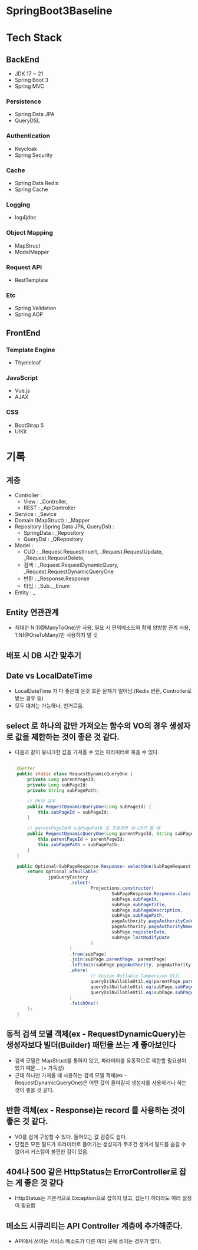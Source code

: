 # SpringBoot3Baseline

# Tech Stack
## BackEnd
- JDK 17 ~ 21
- Spring Boot 3
- Spring MVC

### Persistence
- Spring Data JPA
- QueryDSL

### Authentication
- Keycloak
- Spring Security

### Cache
- Spring Data Redis
- Spring Cache

### Logging
- log4jdbc

### Object Mapping
- MapStruct
- ModelMapper

### Request API
- RestTemplate

### Etc
- Spring Validation
- Spring AOP


## FrontEnd

### Template Engine
- Thymeleaf

### JavaScript
- Vue.js
- AJAX

### CSS
- BootStrap 5
- UIKit


# 기록
## 계층
- Controller :
    - View : _Controller,
    - REST : _ApiController
- Service : _Sevice
- Domain (MapStruct) : _Mapper
- Repository (Spring Data JPA, QueryDsl) :
    - SpringData : _Repository
    - QueryDsl : _QRepository
- Model :
    - CUD : _Request.RequestInsert, _Request.RequestUpdate, _Request.RequestDelete,
    - 검색 : _Request.RequestDynamicQuery, _Request.RequestDynamicQueryOne
    - 반환 : _Response.Response
    - 타입 : _Sub.__Enum
- Entity : _

## Entity 연관관계
- 최대한 N:1(@ManyToOne)만 사용, 필요 시 편의메소드와 함께 양방향 관계 사용, 1:N(@OneToMany)만 사용하지 말 것


## 배포 시 DB 시간 맞추기

## Date vs LocalDateTime
- LocalDateTime 가 다 좋은데 온갖 호환 문제가 일어남.(Redis 변환, Controller로 받는 경우 등)
- 모두 대처는 가능하나, 번거로움.

## select 로 하나의 값만 가져오는 함수의 VO의 경우 생성자로 값을 제한하는 것이 좋은 것 같다.
- 다음과 같이 유니크한 값을 가져올 수 있는 파라미터로 묶을 수 있다.
```java

    @Getter
    public static class RequestDynamicQueryOne {
        private Long parentPageId;
        private Long subPageId;
        private String subPagePath;

        // PK의 경우
        public RequestDynamicQueryOne(Long subPageId) {
            this.subPageId = subPageId;
        }

        // parentPageId와 subPagePath 로 조회하면 유니크가 될 때
        public RequestDynamicQueryOne(Long parentPageId, String subPagePath) {
            this.parentPageId = parentPageId;
            this.subPagePath = subPagePath;
        }
    }

```
```java
    public Optional<SubPageResponse.Response> selectOne(SubPageRequest.RequestDynamicQueryOne requestDynamicQueryOne){
        return Optional.ofNullable(
                jpaQueryFactory
                        .select(
                                Projections.constructor(
                                        SubPageResponse.Response.class,
                                        subPage.subPageId,
                                        subPage.subPageTitle,
                                        subPage.subPageDescription,
                                        subPage.subPagePath,
                                        pageAuthority.pageAuthorityCode.coalesce(""),
                                        pageAuthority.pageAuthorityName.coalesce(""),
                                        subPage.registerDate,
                                        subPage.lastModifyDate
                                )
                        )
                        .from(subPage)
                        .join(subPage.parentPage, parentPage)
                        .leftJoin(subPage.pageAuthority, pageAuthority)
                        .where(
                                // Custom Nullable Comparison Util
                                queryDslNullableUtil.eq(parentPage.parentPageId, requestDynamicQueryOne.getParentPageId()),
                                queryDslNullableUtil.eq(subPage.subPageId, requestDynamicQueryOne.getSubPageId()),
                                queryDslNullableUtil.eq(subPage.subPagePath, requestDynamicQueryOne.getSubPagePath())
                        )
                        .fetchOne()
        );
    }
```

## 동적 검색 모델 객체(ex - RequestDynamicQuery)는 생성자보다 빌더(Builder) 패턴을 쓰는 게 좋아보인다
- 검색 모델은 MapStruct를 통하지 않고, 파라미터를 유동적으로 제한할 필요성이 있기 때문... (+ 가독성)
- 근데 하나만 가져올 때 사용하는 검색 모델 객체(ex - RequestDynamicQueryOne)은 어떤 값이 들어갈지 생성자를 사용하거나 하는 것이 좋을 것 같다.

## 반환 객체(ex - Response)는 record 를 사용하는 것이 좋은 것 같다.
- VO를 쉽게 구성할 수 있다. 들어오는 값 검증도 쉽다.
- 단점은 모든 필드가 파라미터로 들어가는 생성자가 무조건 생겨서 필드를 숨길 수 없어서 커스텀이 불편한 감이 있음.

## 404나 500 같은 HttpStatus는 ErrorController로 잡는 게 좋은 것 같다
- HttpStatus는 기본적으로 Exception으로 잡히지 않고, 잡는다 하더라도 여러 설정이 필요함

## 메소드 시큐리티는 API Controller 계층에 추가해준다.
- API에서 쓰이는 서비스 메소드가 다른 여러 곳에 쓰이는 경우가 많다.
